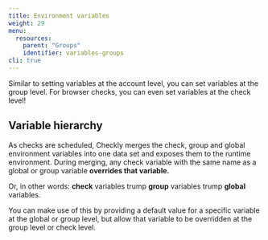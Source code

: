 ```yaml
---
title: Environment variables
weight: 29
menu:
  resources:
    parent: "Groups"
    identifier: variables-groups
cli: true
---
```


Similar to setting variables at the account level, you can set variables at the group level. For browser checks, you can 
even set variables at the check level! 

## Variable hierarchy

As checks are scheduled, Checkly merges the check, group and global environment variables into one data set and exposes them
to the runtime environment. During merging, any check variable with the same name as a global or group variable **overrides that variable.**  

Or, in other words: **check** variables trump **group** variables trump **global** variables.  

You can make use of this by providing a default value for a specific variable at the global or group level, but allow 
that variable to be overridden at the group level or check level.
